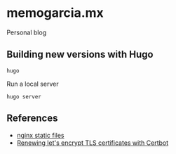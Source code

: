 # memogarcia.mx

Personal blog

## Building new versions with Hugo

    hugo

Run a local server

    hugo server

## References

* [nginx static files](https://docs.nginx.com/nginx/admin-guide/web-server/serving-static-content/)
* [Renewing let's encrypt TLS certificates with Certbot](https://letsencrypt.readthedocs.io/en/latest/using.html#renewal)
